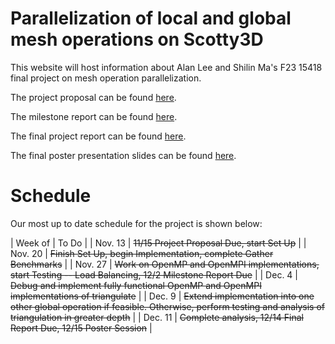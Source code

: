 # Parallelization of local and global mesh operations on Scotty3D

This website will host information about Alan Lee and Shilin Ma's F23 15418 final project on mesh operation parallelization.

The project proposal can be found [here](project_proposal.pdf).

The milestone report can be found [here](project_milestone.pdf).

The final project report can be found [here](project_final.pdf).

The final poster presentation slides can be found [here](project_poster.pdf).

# Schedule
Our most up to date schedule for the project is shown below:

| Week of | To Do |
| Nov. 13 | ~~11/15 Project Proposal Due, start Set Up~~ |
| Nov. 20 | ~~Finish Set Up, begin Implementation, complete Gather Benchmarks~~ |
| Nov. 27 | ~~Work on OpenMP and OpenMPI implementations, start Testing -- Load Balancing, 12/2 Milestone Report Due~~ |
| Dec. 4 | ~~Debug and implement fully functional OpenMP and OpenMPI implementations of triangulate~~ |
| Dec. 9 | ~~Extend implementation into one other global operation if feasible. Otherwise, perform testing and analysis of triangulation in greater depth~~ |
| Dec. 11 | ~~Complete analysis, 12/14 Final Report Due, 12/15 Poster Session~~ |